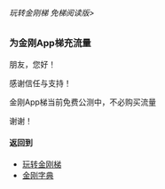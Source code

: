 ###### 玩转金刚梯 免梯阅读版>

### 为金刚App梯充流量

朋友，您好！

感谢信任与支持！

金刚App梯当前免费公测中，不必购买流量

谢谢！



#### 返回到
- [玩转金刚梯](https://github.com/a2zitpro/web/blob/master/LadderFree/A.md)
- [金刚字典](https://github.com/a2zitpro/web/blob/master/LadderFree/kkDictionary/KKDictionary.md)
